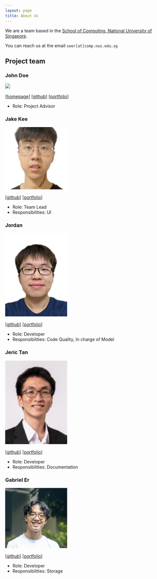 ```yaml
---
layout: page
title: About Us
---
```


We are a team based in the [School of Computing, National University of Singapore](https://www.comp.nus.edu.sg).

You can reach us at the email `seer[at]comp.nus.edu.sg`

## Project team

### John Doe

<img src="images/johndoe.png" width="200px">

[[homepage](http://www.comp.nus.edu.sg/~damithch)]
[[github](https://github.com/johndoe)]
[[portfolio](team/jakekeech)]

* Role: Project Advisor

### Jake Kee

<img src="images/jakekeech.png" width="200px">

[[github](http://github.com/jakekeech)]
[[portfolio](team/jakekeech.md)]

* Role: Team Lead
* Responsibilities: UI

### Jordan

<img src="images/ngjsjordan.png" width="200px">

[[github](http://github.com/ngjsjordan)] [[portfolio](team/ngjsjordan.md)]

* Role: Developer
* Responsibilities: Code Quality, In charge of Model

### Jeric Tan

<img src="images/jeric_tan.png" width="200px">



[[github](http://github.com/jeric_tan)]
[[portfolio](team/johndoe.md)]

* Role: Developer
* Responsibilities: Documentation

### Gabriel Er

<img src="images/gab-er.png" width="200px">

[[github](https://github.com/gab-er)]
[[portfolio](team/gab-er.md)]

* Role: Developer
* Responsibilities: Storage
